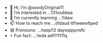- 👋 Hi, I’m @soodyOriginal11
- 👀 I’m interested in ...131xsddwa
- 🌱 I’m currently learning ...!!daw
- 📫 How to reach me ...ö!daud it!fweewfqwd
- 😄 Pronouns: ...heqs!!2 daysqqqvrefc
- ⚡ Fun fact: ...!wda
ad!!!!1111q
<!---ad1
soodyOriginal/soodyOriginal is a ✨ special ✨ repository because its `README.md` (thwsqs file) appears on your GitHub profile.
You can click the Preview link to take a look at your changes.
--->
